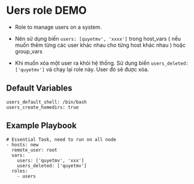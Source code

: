 Uers role DEMO
==========

- Role to manage users on a system.

- Nên sử dụng biến `users: [quyetmv', 'xxxx']` trong host_vars ( nếu muốn thêm từng các user khác nhau cho từng host khác nhau ) hoặc group_vars

- Khi muốn xóa một user ra khỏi hệ thống. Sử dụng biến `users_deleted: ['quyetmv']` và chạy lại role này. User đó sẽ được xóa.



Default Variables
-----------------

```
users_default_shell: /bin/bash
users_create_homedirs: true
```

Example Playbook
----------------

```
# Essential Task, need to run on all node
- hosts: new
  remote_user: root
  vars:
    users: ['quyetmv', 'xxx']
    users_deleted: ['quyetmv']
  roles:
    - users
```
